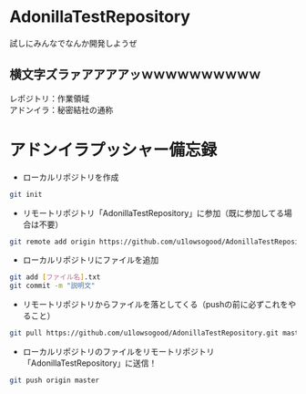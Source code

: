 # AdonillaTestRepository
試しにみんなでなんか開発しようぜ


## 横文字ズラァアアアアッｗｗｗｗｗｗｗｗｗｗ

レポジトリ：作業領域  
アドンイラ：秘密結社の通称  

# アドンイラプッシャー備忘録
* ローカルリポジトリを作成
```bash
git init
```

* リモートリポジトリ「AdonillaTestRepository」に参加（既に参加してる場合は不要）
```bash
git remote add origin https://github.com/u1lowsogood/AdonillaTestRepository.git
```

* ローカルリポジトリにファイルを追加
```bash
git add [ファイル名].txt
git commit -m "説明文"
```

* リモートリポジトリからファイルを落としてくる（pushの前に必ずこれをやること）
```bash
git pull https://github.com/u1lowsogood/AdonillaTestRepository.git master
```

* ローカルリポジトリのファイルをリモートリポジトリ「AdonillaTestRepository」に送信！
```bash
git push origin master
```

